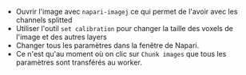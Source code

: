 
- Ouvrir l'image avec `napari-imagej` ce qui permet de l'avoir avec les channels splitted
- Utiliser l'outil `set calibration` pour changer la taille des voxels de l'image et des autres layers
- Changer tous les paramètres dans la fenêtre de Napari.
- Ce n'est qu'au moment où on clic sur `Chunk images` que tous les paramètres sont transférés au worker.